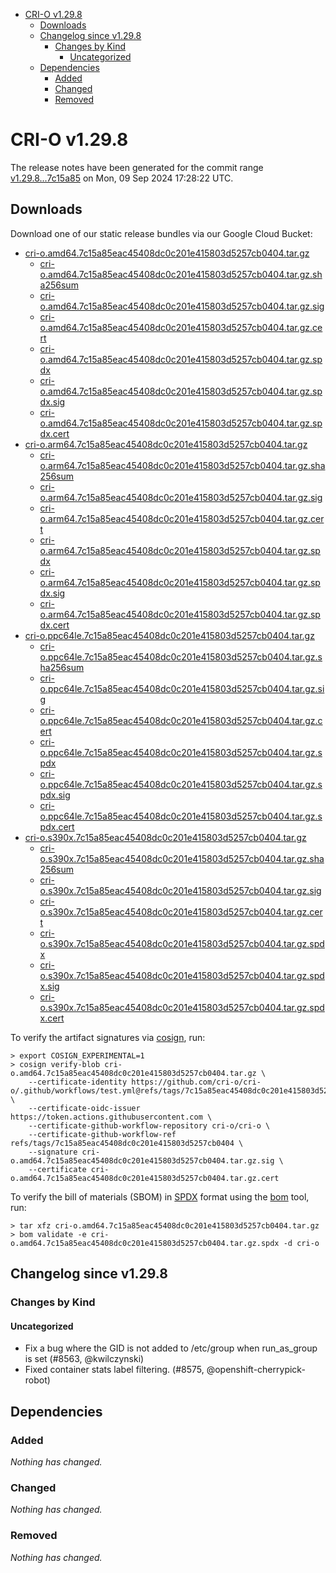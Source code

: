 - [CRI-O v1.29.8](#cri-o-v1298)
  - [Downloads](#downloads)
  - [Changelog since v1.29.8](#changelog-since-v1298)
    - [Changes by Kind](#changes-by-kind)
      - [Uncategorized](#uncategorized)
  - [Dependencies](#dependencies)
    - [Added](#added)
    - [Changed](#changed)
    - [Removed](#removed)

# CRI-O v1.29.8

The release notes have been generated for the commit range
[v1.29.8...7c15a85](https://github.com/cri-o/cri-o/compare/v1.29.8...v1.29.8) on Mon, 09 Sep 2024 17:28:22 UTC.

## Downloads

Download one of our static release bundles via our Google Cloud Bucket:

- [cri-o.amd64.7c15a85eac45408dc0c201e415803d5257cb0404.tar.gz](https://storage.googleapis.com/cri-o/artifacts/cri-o.amd64.7c15a85eac45408dc0c201e415803d5257cb0404.tar.gz)
  - [cri-o.amd64.7c15a85eac45408dc0c201e415803d5257cb0404.tar.gz.sha256sum](https://storage.googleapis.com/cri-o/artifacts/cri-o.amd64.7c15a85eac45408dc0c201e415803d5257cb0404.tar.gz.sha256sum)
  - [cri-o.amd64.7c15a85eac45408dc0c201e415803d5257cb0404.tar.gz.sig](https://storage.googleapis.com/cri-o/artifacts/cri-o.amd64.7c15a85eac45408dc0c201e415803d5257cb0404.tar.gz.sig)
  - [cri-o.amd64.7c15a85eac45408dc0c201e415803d5257cb0404.tar.gz.cert](https://storage.googleapis.com/cri-o/artifacts/cri-o.amd64.7c15a85eac45408dc0c201e415803d5257cb0404.tar.gz.cert)
  - [cri-o.amd64.7c15a85eac45408dc0c201e415803d5257cb0404.tar.gz.spdx](https://storage.googleapis.com/cri-o/artifacts/cri-o.amd64.7c15a85eac45408dc0c201e415803d5257cb0404.tar.gz.spdx)
  - [cri-o.amd64.7c15a85eac45408dc0c201e415803d5257cb0404.tar.gz.spdx.sig](https://storage.googleapis.com/cri-o/artifacts/cri-o.amd64.7c15a85eac45408dc0c201e415803d5257cb0404.tar.gz.spdx.sig)
  - [cri-o.amd64.7c15a85eac45408dc0c201e415803d5257cb0404.tar.gz.spdx.cert](https://storage.googleapis.com/cri-o/artifacts/cri-o.amd64.7c15a85eac45408dc0c201e415803d5257cb0404.tar.gz.spdx.cert)
- [cri-o.arm64.7c15a85eac45408dc0c201e415803d5257cb0404.tar.gz](https://storage.googleapis.com/cri-o/artifacts/cri-o.arm64.7c15a85eac45408dc0c201e415803d5257cb0404.tar.gz)
  - [cri-o.arm64.7c15a85eac45408dc0c201e415803d5257cb0404.tar.gz.sha256sum](https://storage.googleapis.com/cri-o/artifacts/cri-o.arm64.7c15a85eac45408dc0c201e415803d5257cb0404.tar.gz.sha256sum)
  - [cri-o.arm64.7c15a85eac45408dc0c201e415803d5257cb0404.tar.gz.sig](https://storage.googleapis.com/cri-o/artifacts/cri-o.arm64.7c15a85eac45408dc0c201e415803d5257cb0404.tar.gz.sig)
  - [cri-o.arm64.7c15a85eac45408dc0c201e415803d5257cb0404.tar.gz.cert](https://storage.googleapis.com/cri-o/artifacts/cri-o.arm64.7c15a85eac45408dc0c201e415803d5257cb0404.tar.gz.cert)
  - [cri-o.arm64.7c15a85eac45408dc0c201e415803d5257cb0404.tar.gz.spdx](https://storage.googleapis.com/cri-o/artifacts/cri-o.arm64.7c15a85eac45408dc0c201e415803d5257cb0404.tar.gz.spdx)
  - [cri-o.arm64.7c15a85eac45408dc0c201e415803d5257cb0404.tar.gz.spdx.sig](https://storage.googleapis.com/cri-o/artifacts/cri-o.arm64.7c15a85eac45408dc0c201e415803d5257cb0404.tar.gz.spdx.sig)
  - [cri-o.arm64.7c15a85eac45408dc0c201e415803d5257cb0404.tar.gz.spdx.cert](https://storage.googleapis.com/cri-o/artifacts/cri-o.arm64.7c15a85eac45408dc0c201e415803d5257cb0404.tar.gz.spdx.cert)
- [cri-o.ppc64le.7c15a85eac45408dc0c201e415803d5257cb0404.tar.gz](https://storage.googleapis.com/cri-o/artifacts/cri-o.ppc64le.7c15a85eac45408dc0c201e415803d5257cb0404.tar.gz)
  - [cri-o.ppc64le.7c15a85eac45408dc0c201e415803d5257cb0404.tar.gz.sha256sum](https://storage.googleapis.com/cri-o/artifacts/cri-o.ppc64le.7c15a85eac45408dc0c201e415803d5257cb0404.tar.gz.sha256sum)
  - [cri-o.ppc64le.7c15a85eac45408dc0c201e415803d5257cb0404.tar.gz.sig](https://storage.googleapis.com/cri-o/artifacts/cri-o.ppc64le.7c15a85eac45408dc0c201e415803d5257cb0404.tar.gz.sig)
  - [cri-o.ppc64le.7c15a85eac45408dc0c201e415803d5257cb0404.tar.gz.cert](https://storage.googleapis.com/cri-o/artifacts/cri-o.ppc64le.7c15a85eac45408dc0c201e415803d5257cb0404.tar.gz.cert)
  - [cri-o.ppc64le.7c15a85eac45408dc0c201e415803d5257cb0404.tar.gz.spdx](https://storage.googleapis.com/cri-o/artifacts/cri-o.ppc64le.7c15a85eac45408dc0c201e415803d5257cb0404.tar.gz.spdx)
  - [cri-o.ppc64le.7c15a85eac45408dc0c201e415803d5257cb0404.tar.gz.spdx.sig](https://storage.googleapis.com/cri-o/artifacts/cri-o.ppc64le.7c15a85eac45408dc0c201e415803d5257cb0404.tar.gz.spdx.sig)
  - [cri-o.ppc64le.7c15a85eac45408dc0c201e415803d5257cb0404.tar.gz.spdx.cert](https://storage.googleapis.com/cri-o/artifacts/cri-o.ppc64le.7c15a85eac45408dc0c201e415803d5257cb0404.tar.gz.spdx.cert)
- [cri-o.s390x.7c15a85eac45408dc0c201e415803d5257cb0404.tar.gz](https://storage.googleapis.com/cri-o/artifacts/cri-o.s390x.7c15a85eac45408dc0c201e415803d5257cb0404.tar.gz)
  - [cri-o.s390x.7c15a85eac45408dc0c201e415803d5257cb0404.tar.gz.sha256sum](https://storage.googleapis.com/cri-o/artifacts/cri-o.s390x.7c15a85eac45408dc0c201e415803d5257cb0404.tar.gz.sha256sum)
  - [cri-o.s390x.7c15a85eac45408dc0c201e415803d5257cb0404.tar.gz.sig](https://storage.googleapis.com/cri-o/artifacts/cri-o.s390x.7c15a85eac45408dc0c201e415803d5257cb0404.tar.gz.sig)
  - [cri-o.s390x.7c15a85eac45408dc0c201e415803d5257cb0404.tar.gz.cert](https://storage.googleapis.com/cri-o/artifacts/cri-o.s390x.7c15a85eac45408dc0c201e415803d5257cb0404.tar.gz.cert)
  - [cri-o.s390x.7c15a85eac45408dc0c201e415803d5257cb0404.tar.gz.spdx](https://storage.googleapis.com/cri-o/artifacts/cri-o.s390x.7c15a85eac45408dc0c201e415803d5257cb0404.tar.gz.spdx)
  - [cri-o.s390x.7c15a85eac45408dc0c201e415803d5257cb0404.tar.gz.spdx.sig](https://storage.googleapis.com/cri-o/artifacts/cri-o.s390x.7c15a85eac45408dc0c201e415803d5257cb0404.tar.gz.spdx.sig)
  - [cri-o.s390x.7c15a85eac45408dc0c201e415803d5257cb0404.tar.gz.spdx.cert](https://storage.googleapis.com/cri-o/artifacts/cri-o.s390x.7c15a85eac45408dc0c201e415803d5257cb0404.tar.gz.spdx.cert)

To verify the artifact signatures via [cosign](https://github.com/sigstore/cosign), run:

```console
> export COSIGN_EXPERIMENTAL=1
> cosign verify-blob cri-o.amd64.7c15a85eac45408dc0c201e415803d5257cb0404.tar.gz \
    --certificate-identity https://github.com/cri-o/cri-o/.github/workflows/test.yml@refs/tags/7c15a85eac45408dc0c201e415803d5257cb0404 \
    --certificate-oidc-issuer https://token.actions.githubusercontent.com \
    --certificate-github-workflow-repository cri-o/cri-o \
    --certificate-github-workflow-ref refs/tags/7c15a85eac45408dc0c201e415803d5257cb0404 \
    --signature cri-o.amd64.7c15a85eac45408dc0c201e415803d5257cb0404.tar.gz.sig \
    --certificate cri-o.amd64.7c15a85eac45408dc0c201e415803d5257cb0404.tar.gz.cert
```

To verify the bill of materials (SBOM) in [SPDX](https://spdx.org) format using the [bom](https://sigs.k8s.io/bom) tool, run:

```console
> tar xfz cri-o.amd64.7c15a85eac45408dc0c201e415803d5257cb0404.tar.gz
> bom validate -e cri-o.amd64.7c15a85eac45408dc0c201e415803d5257cb0404.tar.gz.spdx -d cri-o
```

## Changelog since v1.29.8

### Changes by Kind

#### Uncategorized
 - Fix a bug where the GID is not added to /etc/group when run_as_group is set (#8563, @kwilczynski)
 - Fixed container stats label filtering. (#8575, @openshift-cherrypick-robot)

## Dependencies

### Added
_Nothing has changed._

### Changed
_Nothing has changed._

### Removed
_Nothing has changed._
